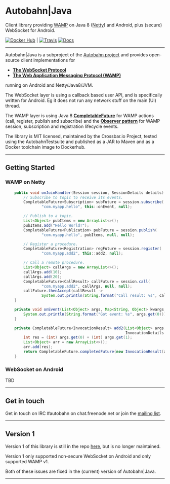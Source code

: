 # **Autobahn**|Java

Client library providing [WAMP](http://wamp-proto.org/) on Java 8 ([Netty](https://netty.io/)) and Android, plus (secure) WebSocket for Android.

[![Docker Hub](https://img.shields.io/badge/docker-ready-blue.svg)](https://hub.docker.com/r/crossbario/autobahn-java/) |
[![Travis](https://travis-ci.org/crossbario/autobahn-java.svg?branch=master)](https://travis-ci.org/crossbario/autobahn-java)
[![Docs](https://img.shields.io/badge/Docs-latest-ff69b4.svg)](https://crossbario.github.io/autobahn-java-docs/)

---

Autobahn|Java is a subproject of the [Autobahn project](http://crossbar.io/autobahn/) and provides open-source client implementations for

* **[The WebSocket Protocol](http://tools.ietf.org/html/rfc6455)**
* **[The Web Application Messaging Protocol (WAMP)](http://wamp-proto.org/)**

running on Android and Netty/Java8/JVM.

The WebSocket layer is using a callback based user API, and is specifically written for Android. Eg it does not run any network stuff on the main (UI) thread.

The WAMP layer is using Java 8 **[CompletableFuture](https://docs.oracle.com/javase/8/docs/api/java/util/concurrent/CompletableFuture.html)** for WAMP actions (call, register, publish and subscribe) and the **[Observer pattern](https://en.wikipedia.org/wiki/Observer_pattern)** for WAMP session, subscription and registration lifecycle events.

The library is MIT licensed, maintained by the Crossbar.io Project, tested using the AutobahnTestsuite and published as a JAR to Maven and as a Docker toolchain image to Dockerhub.

---


## Getting Started

### WAMP on Netty

```java
    public void onJoinHandler(Session session, SessionDetails details) {
        // Subscribe to topic to receive its events.
        CompletableFuture<Subscription> subFuture = session.subscribe(
                "com.myapp.hello", this::onEvent, null);

        // Publish to a topic.
        List<Object> pubItems = new ArrayList<>();
        pubItems.add("Hello World!");
        CompletableFuture<Publication> pubFuture = session.publish(
                "com.myapp.hello", pubItems, null, null);

        // Register a procedure.
        CompletableFuture<Registration> regFuture = session.register(
                "com.myapp.add2", this::add2, null);

        // Call a remote procedure.
        List<Object> callArgs = new ArrayList<>();
        callArgs.add(10);
        callArgs.add(20);
        CompletableFuture<CallResult> callFuture = session.call(
                "com.myapp.add2", callArgs, null, null);
        callFuture.thenAccept(callResult ->
                System.out.println(String.format("Call result: %s", callResult.results.get(0))));
    }

    private void onEvent(List<Object> args, Map<String, Object> kwargs, EventDetails details) {
        System.out.println(String.format("Got event: %s", args.get(0)));
    }

    private CompletableFuture<InvocationResult> add2(List<Object> args, Map<String, Object> kwargs,
                                                     InvocationDetails details) {
        int res = (int) args.get(0) + (int) args.get(1);
        List<Object> arr = new ArrayList<>();
        arr.add(res);
        return CompletableFuture.completedFuture(new InvocationResult(arr));
    }
```


### WebSocket on Android

TBD

---


## Get in touch

Get in touch on IRC #autobahn on chat.freenode.net or join the [mailing list](http://groups.google.com/group/autobahnws).

---


## Version 1

Version 1 of this library is still in the repo [here](https://github.com/crossbario/autobahn-java/tree/version-1), but is no longer maintained.

Version 1 only supported non-secure WebSocket on Android and only supported WAMP v1.

Both of these issues are fixed in the (current) version of Autobahn|Java.

---
